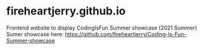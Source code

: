 # fireheartjerry.github.io
Frontend website to display CodingIsFun Summer showcase (2021 Summer)
Sumer showcase here: https://github.com/fireheartjerry/Coding-Is-Fun-Summer-showcase

